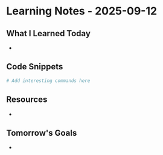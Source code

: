 # Learning Notes - 2025-09-12

## What I Learned Today
- 

## Code Snippets
```bash
# Add interesting commands here
```

## Resources
- 

## Tomorrow's Goals
- 
